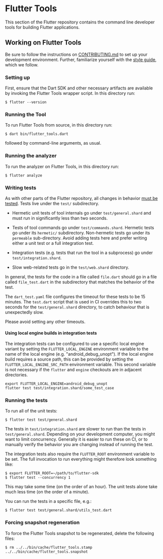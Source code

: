 # Flutter Tools

This section of the Flutter repository contains the command line developer tools
for building Flutter applications.

## Working on Flutter Tools

Be sure to follow the instructions on [CONTRIBUTING.md](../../CONTRIBUTING.md)
to set up your development environment. Further, familiarize yourself with the
[style guide](https://github.com/LionelPerrault/flutter/wiki/Style-guide-for-Flutter-repo),
which we follow.

### Setting up

First, ensure that the Dart SDK and other necessary artifacts are available by
invoking the Flutter Tools wrapper script. In this directory run:
```shell
$ flutter --version
```

### Running the Tool

To run Flutter Tools from source, in this directory run:
```shell
$ dart bin/flutter_tools.dart
```
followed by command-line arguments, as usual.


### Running the analyzer

To run the analyzer on Flutter Tools, in this directory run:
```shell
$ flutter analyze
```

### Writing tests

As with other parts of the Flutter repository, all changes in behavior [must be
tested](https://github.com/LionelPerrault/flutter/wiki/Style-guide-for-Flutter-repo#write-test-find-bug).
Tests live under the `test/` subdirectory.

- Hermetic unit tests of tool internals go under `test/general.shard`
  and must run in significantly less than two seconds.

- Tests of tool commands go under `test/commands.shard`. Hermetic
  tests go under its `hermetic/` subdirectory. Non-hermetic tests go
  under its `permeable` sub-directory. Avoid adding tests here and
  prefer writing either a unit test or a full integration test.

- Integration tests (e.g. tests that run the tool in a subprocess) go
  under `test/integration.shard`.

- Slow web-related tests go in the `test/web.shard` directory.

In general, the tests for the code in a file called `file.dart` should
go in a file called `file_test.dart` in the subdirectory that matches
the behavior of the test.

The `dart_test.yaml` file configures the timeout for these tests to be
15 minutes. The `test.dart` script that is used in CI overrides this
to two seconds for the `test/general.shard` directory, to catch
behaviour that is unexpectedly slow.

Please avoid setting any other timeouts.

#### Using local engine builds in integration tests

The integration tests can be configured to use a specific local engine
variant by setting the `FLUTTER_LOCAL_ENGINE` environment variable to the
name of the local engine (e.g. "android_debug_unopt"). If the local engine build
requires a source path, this can be provided by setting the `FLUTTER_LOCAL_ENGINE_SRC_PATH`
environment variable. This second variable is not necessary if the `flutter` and
`engine` checkouts are in adjacent directories.

```shell
export FLUTTER_LOCAL_ENGINE=android_debug_unopt
flutter test test/integration.shard/some_test_case
```

### Running the tests

To run all of the unit tests:

```shell
$ flutter test test/general.shard
```

The tests in `test/integration.shard` are slower to run than the tests
in `test/general.shard`. Depending on your development computer, you
might want to limit concurrency. Generally it is easier to run these
on CI, or to manually verify the behavior you are changing instead of
running the test.

The integration tests also require the `FLUTTER_ROOT` environment
variable to be set. The full invocation to run everything might
therefore look something like:

```shell
$ export FLUTTER_ROOT=~/path/to/flutter-sdk
$ flutter test --concurrency 1
```

This may take some time (on the order of an hour). The unit tests
alone take much less time (on the order of a minute).

You can run the tests in a specific file, e.g.:

```shell
$ flutter test test/general.shard/utils_test.dart
```

### Forcing snapshot regeneration

To force the Flutter Tools snapshot to be regenerated, delete the following
files:
```shell
$ rm ../../bin/cache/flutter_tools.stamp ../../bin/cache/flutter_tools.snapshot
```
